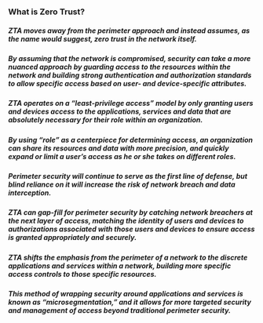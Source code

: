 ### What is Zero Trust?
##### ZTA moves away from the perimeter approach and instead assumes, as the name would suggest, zero trust in the network itself.
##### By assuming that the network is compromised, security can take a more nuanced approach by guarding access to the resources within the network and building strong authentication and authorization standards to allow specific access based on user- and device-specific attributes.
##### ZTA operates on a “least-privilege access” model by only granting users and devices access to the applications, services and data that are absolutely necessary for their role within an organization.
##### By using “role” as a centerpiece for determining access, an organization can share its resources and data with more precision, and quickly expand or limit a user’s access as he or she takes on different roles.

#####

##### Perimeter security will continue to serve as the first line of defense, but blind reliance on it will increase the risk of network breach and data interception.
##### ZTA can gap-fill for perimeter security by catching network breachers at the next layer of access, matching the identity of users and devices to authorizations associated with those users and devices to ensure access is granted appropriately and securely.
##### ZTA shifts the emphasis from the perimeter of a network to the discrete applications and services within a network, building more specific access controls to those specific resources.
##### This method of wrapping security around applications and services is known as “microsegmentation,” and it allows for more targeted security and management of access beyond traditional perimeter security. 
